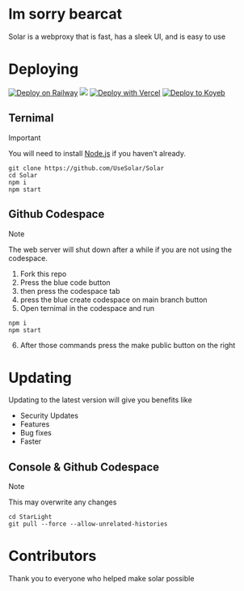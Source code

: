 # Im sorry bearcat

Solar is a webproxy that is fast, has a sleek UI, and is easy to use

# Deploying

[![Deploy on Railway](https://binbashbanana.github.io/deploy-buttons/buttons/remade/railway.svg)](https://railway.app/template/h7StcI?referralCode=u82tqg)
<a href="https://render.com/deploy?repo=https://github.com/usesolar/solar">
<img src="https://raw.githubusercontent.com/BinBashBanana/deploy-buttons/main/buttons/remade/render.svg"></img></a>
[![Deploy with Vercel](https://binbashbanana.github.io/deploy-buttons/buttons/remade/vercel.svg)](https://vercel.com/new/clone?repositoryurl=https://github.com/usesolar/solar)
[![Deploy to Koyeb](https://binbashbanana.github.io/deploy-buttons/buttons/remade/koyeb.svg)](https://app.koyeb.com/deploy?type=git&repository=github.com/usesolar/solar)

## Ternimal

> [!IMPORTANT]
> You will need to install [Node.js](https://nodejs.org/en/download/package-manager) if you haven't already.

```
git clone https://github.com/UseSolar/Solar
cd Solar
npm i
npm start
```

## Github Codespace

> [!NOTE]
> The web server will shut down after a while if you are not using the codespace.

1. Fork this repo
2. Press the blue code button
3. then press the codespace tab
4. press the blue create codespace on main branch button
5. Open ternimal in the codespace and run

```
npm i
npm start
```

6. After those commands press the make public button on the right

# Updating

Updating to the latest version will give you benefits like

- Security Updates
- Features
- Bug fixes
- Faster

## Console & Github Codespace

> [!NOTE]
> This may overwrite any changes

```
cd StarLight
git pull --force --allow-unrelated-histories
```

# Contributors

Thank you to everyone who helped make solar possible

